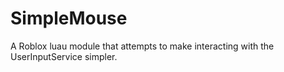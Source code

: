 # SimpleMouse
A Roblox luau module that attempts to make interacting with the UserInputService simpler.
